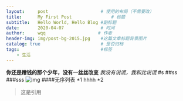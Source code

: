 ```yaml
---
layout:     post                    # 使用的布局（不需要改）
title:      My First Post               # 标题 
subtitle:   Hello World, Hello Blog #副标题
date:       2020-04-07              # 时间
author:     wqq                    # 作者
header-img: img/post-bg-2015.jpg    #这篇文章标题背景图片
catalog: true                       # 是否归档
tags:                               #标签
    - 生活
---
```


 **你还是蹭钱的那个少年，没有一丝丝改变**
 *我没有说谎，我和比说谎*
 #s
 ##ss
 ###sss 
 ![img](https://share.getcloudapp.com/bLum4b6N)
####无序列表
*1
 hhhh
 *2
 >这是引用
 
 
